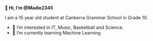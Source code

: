 **👋 Hi, I’m @Madie2345**

I am a 15 year old student at Canberra Grammar School in Grade 10.
- 👀 I’m interested in IT, Music, Basketball and Science.
- 🌱 I’m currently learning Machine Learning

<!---
Madie2345/Madie2345 is a ✨ special ✨ repository because its `README.md` (this file) appears on your GitHub profile.
You can click the Preview link to take a look at your changes.
--->
